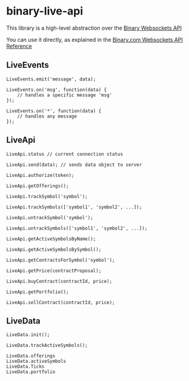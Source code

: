 # binary-live-api

This library is a high-level abstraction over the [Binary Websockets API](https://github.com/binary-com/websockets-api)

You can use it directly, as explained in the [Binary.com Websockets API Reference](https://github.com/binary-com/websockets-api/wiki)

## LiveEvents

```
LiveEvents.emit('message', data);
```

```
LiveEvents.on('msg', function(data) {
    // handles a specific message 'msg'
});
```

```
LiveEvents.on('*', function(data) {
    // handles any message
});
```


## LiveApi

```
LiveApi.status // current connection status
```

```
LiveApi.send(data); // sends data object to server
```

```
LiveApi.authorize(token);
```

```
LiveApi.getOfferings();
```

```
LiveApi.trackSymbol('symbol');
```

```
LiveApi.trackSymbols(['symbol1', 'symbol2', ...]);
```

```
LiveApi.untrackSymbol('symbol');
```

```
LiveApi.untrackSymbols(['symbol1', 'symbol2', ...]);
```

```
LiveApi.getActiveSymbolsByName();
```

```
LiveApi.getActiveSymbolsBySymbol();
```

```
LiveApi.getContractsForSymbol('symbol');
```

```
LiveApi.getPrice(contractProposal);
```

```
LiveApi.buyContract(contractId, price);
```

```
LiveApi.getPortfolio();
```

```
LiveApi.sellContract(contractId, price);
```

## LiveData

```
LiveData.init();
```

```
LiveData.trackActiveSymbols();
```

```
LiveData.offerings
LiveData.activeSymbols
LiveData.Ticks
LiveData.portfolio
```
